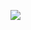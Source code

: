 <img src="https://img.shields.io/badge/Python-#007396?style=flat-square&logo=simpleicons에서_Java&logoColor=white"/></a>&nbsp;
